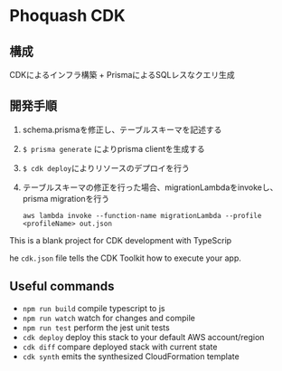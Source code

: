 # Phoquash CDK

## 構成

CDKによるインフラ構築 + PrismaによるSQLレスなクエリ生成

## 開発手順

1. schema.prismaを修正し、テーブルスキーマを記述する
2. ```$ prisma generate``` によりprisma clientを生成する
3. ```$ cdk deploy```によりリソースのデプロイを行う
4. テーブルスキーマの修正を行った場合、migrationLambdaをinvokeし、prisma migrationを行う

   ```
   aws lambda invoke --function-name migrationLambda --profile <profileName> out.json
   ```

This is a blank project for CDK development with TypeScrip

he `cdk.json` file tells the CDK Toolkit how to execute your app.

## Useful commands

* `npm run build`   compile typescript to js
* `npm run watch`   watch for changes and compile
* `npm run test`    perform the jest unit tests
* `cdk deploy`      deploy this stack to your default AWS account/region
* `cdk diff`        compare deployed stack with current state
* `cdk synth`       emits the synthesized CloudFormation template
